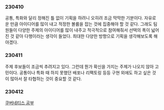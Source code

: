 
### 230410
공통, 특화와 달리 정해진 틀 없이 기획을 하려니 오히려 조금 막막한 기분이다. 자유로운 만큼 아이디어를 많이 내고 적정한 볼륨을 잡는 것에 집중해야 할 것 같다. 그래도 팀원들이 다양한 주제의 아이디어를 많이 내주고 적극적으로 참여해줘서 선택의 폭이 넓어진 것 같아 다행이라는 생각이 들었다. 최대한 다양한 방향으로 기획을 생각해보도록 해야겠다. 

### 230411
주제 후보들이 조금씩 추려지고 있다. 그런데 뭔가 확신을 가지는 주제가 나오지 않아 고민이다. 공통이나 특화 때 하지 못했던 배포나 리팩토링 등등 구현 외에도 하고 싶은 것이 많아서 잘 타협하는 것이 중요할 것 같다. 

### 230412
[쿠버네티스 공부](https://scarlet-biplane-82e.notion.site/230415-SAT-4815989e80764d4e9143b07c1595ca67)
